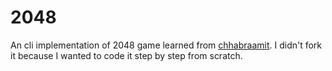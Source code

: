 # 2048
An cli implementation of 2048 game learned from [chhabraamit](https://github.com/chhabraamit/2048). I didn't fork it because I wanted to code it step by step from scratch.
